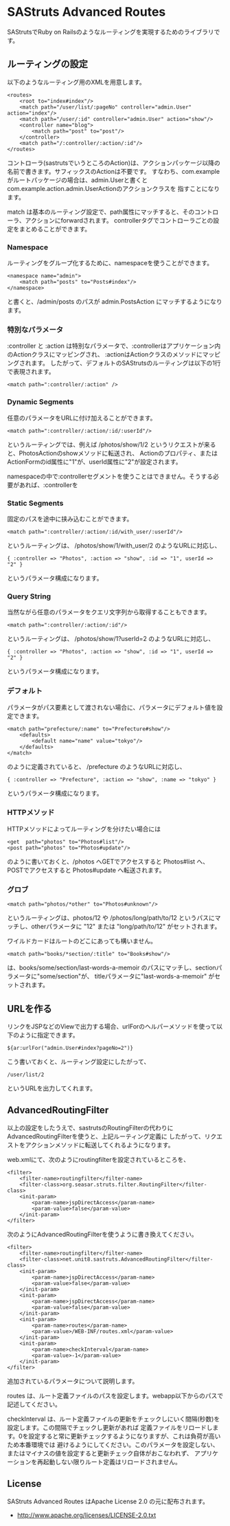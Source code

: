 SAStruts Advanced Routes
========================

SAStrutsでRuby on Railsのようなルーティングを実現するためのライブラリです。

## ルーティングの設定

以下のようなルーティング用のXMLを用意します。

	<routes>
		<root to="index#index"/>
		<match path="/user/list/:pageNo" controller="admin.User" action="index"/>
		<match path="/user/:id" controller="admin.User" action="show"/>
		<controller name="blog">
			<match path="post" to="post"/>
		</controller>
		<match path="/:controller/:action/:id"/>
	</routes>

コントローラ(sastrutsでいうところのAction)は、アクションパッケージ以降の名前で書きます。サフィックスのActionは不要です。
すなわち、com.exampleがルートパッケージの場合は、admin.Userと書くとcom.example.action.admin.UserActionのアクションクラスを
指すことになります。

match は基本のルーティング設定で、path属性にマッチすると、そのコントローラ、アクションにforwardされます。
controllerタグでコントローラごとの設定をまとめることができます。


### Namespace

ルーティングをグループ化するために、namespaceを使うことができます。

	<namespace name="admin">
		<match path="posts" to="Posts#index"/>
	</namespace>

と書くと、/admin/posts のパスが admin.PostsAction にマッチするようになります。

### 特別なパラメータ

:controller と :action は特別なパラメータで、:controllerはアプリケーション内のActionクラスにマッピングされ、
:actionはActionクラスのメソッドにマッピングされます。
したがって、デフォルトのSAStrutsのルーティングは以下の1行で表現されます。

	<match path=":controller/:action" />

### Dynamic Segments

任意のパラメータをURLに付け加えることができます。

	<match path=":controller/:action/:id/:userId"/>

というルーティングでは、例えば /photos/show/1/2 というリクエストが来ると、PhotosActionのshowメソッドに転送され、
Actionのプロパティ、またはActionFormのid属性に"1"が、userId属性に"2"が設定されます。

namespaceの中で:controllerセグメントを使うことはできません。そうする必要があれば、:controllerを

### Static Segments

固定のパスを途中に挟み込むことができます。

	<match path=":controller/:action/:id/with_user/:userId"/>

というルーティングは、 /photos/show/1/with_user/2 のようなURLに対応し、

	{ :controller => "Photos", :action => "show", :id => "1", userId => "2" }

というパラメータ構成になります。

### Query String

当然ながら任意のパラメータをクエリ文字列から取得することもできます。

	<match path=":controller/:action/:id"/>

というルーティングは、 /photos/show/1?userId=2 のようなURLに対応し、

	{ :controller => "Photos", :action => "show", :id => "1", userId => "2" }

というパラメータ構成になります。

### デフォルト

パラメータがパス要素として渡されない場合に、パラメータにデフォルト値を設定できます。

	<match path="prefecture/:name" to="Prefecture#show"/>
		<defaults>
			<default name="name" value="tokyo"/>
		</defaults>
	</match>

のように定義されていると、 /prefecture のようなURLに対応し、

	{ :controller => "Prefecture", :action => "show", :name => "tokyo" }

というパラメータ構成になります。

### HTTPメソッド

HTTPメソッドによってルーティングを分けたい場合には

	<get  path="photos" to="Photos#list"/>
	<post path="photos" to="Photos#update"/>

のように書いておくと、/photos へGETでアクセスすると Photos#list へ、POSTでアクセスすると Photos#update へ転送されます。

### グロブ

	<match path="photos/*other" to="Photos#unknown"/>

というルーティングは、photos/12 や /photos/long/path/to/12 というパスにマッチし、otherパラメータに
"12" または "long/path/to/12" がセットされます。

ワイルドカードはルートのどこにあっても構いません。

	<match path="books/*section/:title" to="Books#show"/>

は、books/some/section/last-words-a-memoir のパスにマッチし、sectionパラメータに"some/section"が、
titleパラメータに"last-words-a-memoir" がセットされます。

## URLを作る

リンクをJSPなどのViewで出力する場合、urlForのヘルパーメソッドを使って以下のように指定できます。

	${ar:urlFor("admin.User#index?pageNo=2")}

こう書いておくと、ルーティング設定にしたがって、

	/user/list/2

というURLを出力してくれます。


## AdvancedRoutingFilter

以上の設定をしたうえで、sastrutsのRoutingFilterの代わりにAdvancedRoutingFilterを使うと、上記ルーティング定義に
したがって、リクエストをアクションメソッドに転送してくれるようになります。

web.xmlにて、次のようにroutingfilterを設定されているところを、

	<filter>
		<filter-name>routingfilter</filter-name>
		<filter-class>org.seasar.struts.filter.RoutingFilter</filter-class>
		<init-param>
			<param-name>jspDirectAccess</param-name>
			<param-value>false</param-value>
		</init-param>
	</filter>

次のようにAdvancedRoutingFilterを使うように書き換えてください。

	<filter>
		<filter-name>routingfilter</filter-name>
		<filter-class>net.unit8.sastruts.AdvancedRoutingFilter</filter-class>
		<init-param>
			<param-name>jspDirectAccess</param-name>
			<param-value>false</param-value>
		</init-param>
		<init-param>
			<param-name>jspDirectAccess</param-name>
			<param-value>false</param-value>
		</init-param>
		<init-param>
			<param-name>routes</param-name>
			<param-value>/WEB-INF/routes.xml</param-value>
		</init-param>
		<init-param>
			<param-name>checkInterval</param-name>
			<param-value>-1</param-value>
		</init-param>
	</filter>

追加されているパラメータについて説明します。

routes は、ルート定義ファイルのパスを設定します。webapp以下からのパスで記述してください。

checkInterval は、ルート定義ファイルの更新をチェックしにいく間隔(秒数)を設定します。この間隔でチェックし更新があれば
定義ファイルをリロードします。0を設定すると常に更新チェックするようになりますが、これは負荷が高いため本番環境では
避けるようにしてください。このパラメータを設定しない、またはマイナスの値を設定すると更新チェック自体がおこなわれず、
アプリケーションを再起動しない限りルート定義はリロードされません。

## License

SAStruts Advanced Routes はApache License 2.0 の元に配布されます。

* http://www.apache.org/licenses/LICENSE-2.0.txt

